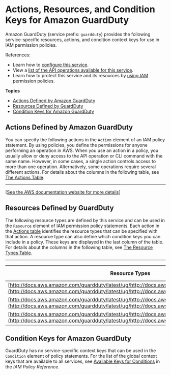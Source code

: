 # Actions, Resources, and Condition Keys for Amazon GuardDuty<a name="list_amazonguardduty"></a>

Amazon GuardDuty \(service prefix: `guardduty`\) provides the following service\-specific resources, actions, and condition context keys for use in IAM permission policies\.

References:
+ Learn how to [configure this service](http://docs.aws.amazon.com/guardduty/latest/ug/)\.
+ View a [list of the API operations available for this service](http://docs.aws.amazon.com/guardduty/latest/ug/)\.
+ Learn how to protect this service and its resources by [using IAM](http://docs.aws.amazon.com/guardduty/latest/ug/guardduty_managing_access.html) permission policies\.

**Topics**
+ [Actions Defined by Amazon GuardDuty](#amazonguardduty-actions-as-permissions)
+ [Resources Defined by GuardDuty](#amazonguardduty-resources-for-iam-policies)
+ [Condition Keys for Amazon GuardDuty](#amazonguardduty-policy-keys)

## Actions Defined by Amazon GuardDuty<a name="amazonguardduty-actions-as-permissions"></a>

You can specify the following actions in the `Action` element of an IAM policy statement\. By using policies, you define the permissions for anyone performing an operation in AWS\. When you use an action in a policy, you usually allow or deny access to the API operation or CLI command with the same name\. However, in some cases, a single action controls access to more than one operation\. Alternatively, some operations require several different actions\. For details about the columns in the following table, see [The Actions Table](reference_policies_actions-resources-contextkeys.md#actions_table)\.


****  
[\[See the AWS documentation website for more details\]](http://docs.aws.amazon.com/IAM/latest/UserGuide/list_amazonguardduty.html)

## Resources Defined by GuardDuty<a name="amazonguardduty-resources-for-iam-policies"></a>

The following resource types are defined by this service and can be used in the `Resource` element of IAM permission policy statements\. Each action in the [Actions table](#amazonguardduty-actions-as-permissions) identifies the resource types that can be specified with that action\. A resource type can also define which condition keys you can include in a policy\. These keys are displayed in the last column of the table\. For details about the columns in the following table, see [The Resource Types Table](reference_policies_actions-resources-contextkeys.md#resources_table)\.


****  

| Resource Types | ARN | Condition Keys | 
| --- | --- | --- | 
| [http://docs.aws.amazon.com/guardduty/latest/ug/http://docs.aws.amazon.com/guardduty/latest/ug/](http://docs.aws.amazon.com/guardduty/latest/ug/http://docs.aws.amazon.com/guardduty/latest/ug/) | arn:$\{Partition\}:guardduty:$\{Region\}:$\{Account\}:detector/$\{DetectorId\} |  | 
| [http://docs.aws.amazon.com/guardduty/latest/ug/http://docs.aws.amazon.com/guardduty/latest/ug/](http://docs.aws.amazon.com/guardduty/latest/ug/http://docs.aws.amazon.com/guardduty/latest/ug/) | arn:$\{Partition\}:guardduty:$\{Region\}:$\{Account\}:detector/$\{DetectorId\}/ipset/$\{IPSetId\} |  | 
| [http://docs.aws.amazon.com/guardduty/latest/ug/http://docs.aws.amazon.com/guardduty/latest/ug/](http://docs.aws.amazon.com/guardduty/latest/ug/http://docs.aws.amazon.com/guardduty/latest/ug/) | arn:$\{Partition\}:guardduty:$\{Region\}:$\{Account\}:detector/$\{DetectorId\}/threatintelset/$\{ThreatIntelSetId\} |  | 

## Condition Keys for Amazon GuardDuty<a name="amazonguardduty-policy-keys"></a>

GuardDuty has no service\-specific context keys that can be used in the `Condition` element of policy statements\. For the list of the global context keys that are available to all services, see [Available Keys for Conditions](http://docs.aws.amazon.com/IAM/latest/UserGuide/reference_policies_condition-keys.html#AvailableKeys) in the *IAM Policy Reference*\.